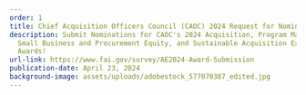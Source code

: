 ```yaml
---
order: 1
title: Chief Acquisition Officers Council (CAOC) 2024 Request for Nominations
description: Submit Nominations for CAOC's 2024 Acquisition, Program Management,
  Small Business and Procurement Equity, and Sustainable Acquisition Excellence
  Awards!
url-link: https://www.fai.gov/survey/AE2024-Award-Submission
publication-date: April 23, 2024
background-image: assets/uploads/adobestock_577070387_edited.jpg
---
```

